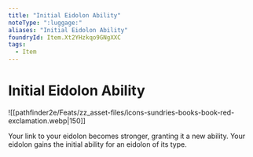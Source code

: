 ```yaml
---
title: "Initial Eidolon Ability"
noteType: ":luggage:"
aliases: "Initial Eidolon Ability"
foundryId: Item.Xt2YHzkqo9GNgXXC
tags:
  - Item
---
```


# Initial Eidolon Ability
![[pathfinder2e/Feats/zz_asset-files/icons-sundries-books-book-red-exclamation.webp|150]]

Your link to your eidolon becomes stronger, granting it a new ability. Your eidolon gains the initial ability for an eidolon of its type.
